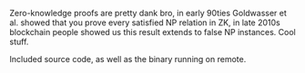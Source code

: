 Zero-knowledge proofs are pretty dank bro,
in early 90ties Goldwasser et al. showed that you prove every satisfied NP relation in ZK,
in late 2010s blockchain people showed us this result extends to false NP instances.
Cool stuff.


Included source code, as well as the binary running on remote.